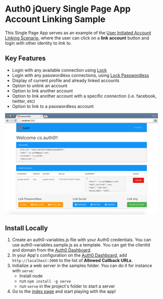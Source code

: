 # Auth0 jQuery Single Page App Account Linking Sample

This Single Page App serves as an example of the [User Initiated Account Linking Scenario](https://auth0.com/docs/link-accounts/user-initiated), where the user can click on a **link account** button and login with other identity to link to. 

## Key Features

* Login with any available connection using [Lock](https://github.com/auth0/lock)
* Login with any passwordless connections, using [Lock Passwordless](https://github.com/auth0/lock-passwordless)
* Display of current profile and already linked accounts
* Option to unlink an account
* Option to link another account
* Option to link another account with a specific connection (i.e. facebook, twitter, etc)
* Option to link to a passwordless account

![](spa-user-settings.png)

## Install Locally

1. Create an auth0-variables.js file with your Auth0 credentials. You can use auth0-variables.sample.js as a template. You can get the clientId and domain from the [Auth0 Dashboard](https://manage.auth0.com).
2. In your App's configuration on the [Auth0 Dashboard](https://manage.auth0.com), add `http://localhost:3000` to the list of **Allowed Callback URLs**. 
3. Initialize a web server in the samples folder. You can do it for instance with `serve`:
	* Install node
	* run `npm install -g serve`
	* run `serve` in the project's folder to start a server
4. Go to the [index page](http://localhost:3000) and start playing with the app! 